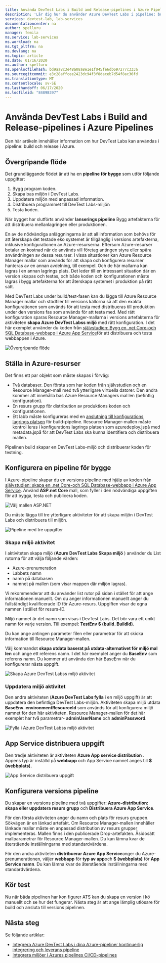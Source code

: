 ```yaml
---
title: Använda DevTest Labs i Build and Release-pipelines i Azure Pipelines
description: 'Lär dig hur du använder Azure DevTest Labs i pipeline: build och release i Azure.'
services: devtest-lab, lab-services
documentationcenter: na
author: spelluru
manager: femila
ms.service: lab-services
ms.workload: na
ms.tgt_pltfrm: na
ms.devlang: na
ms.topic: article
ms.date: 01/16/2020
ms.author: spelluru
ms.openlocfilehash: bd9aa8c3e48a08a8e1e1f045fe6db697277c333a
ms.sourcegitcommit: e3c28affcee2423dc94f3f8daceb7d54f8ac36fd
ms.translationtype: MT
ms.contentlocale: sv-SE
ms.lasthandoff: 06/17/2020
ms.locfileid: "84898397"
---
```

# <a name="use-devtest-labs-in-azure-pipelines-build-and-release-pipelines"></a>Använda DevTest Labs i Build and Release-pipelines i Azure Pipelines
Den här artikeln innehåller information om hur DevTest Labs kan användas i pipeline: build och release i Azure. 

## <a name="overall-flow"></a>Övergripande flöde
Det grundläggande flödet är att ha en **pipeline för bygge** som utför följande uppgifter:

1. Bygg program koden.
1. Skapa bas miljön i DevTest Labs.
1. Uppdatera miljön med anpassad information.
1. Distribuera programmet till DevTest Labs-miljön
1. Testa koden. 

När bygget har slutförts använder **lanserings pipeline** Bygg artefakterna för att distribuera mellanlagringen eller produktionen. 

En av de nödvändiga anläggningarna är att all information som behövs för att återskapa det testade eko systemet är tillgänglig i versions artefakterna, inklusive konfigurationen av Azure-resurserna. Eftersom Azure-resurser betalar en kostnad när de används vill företag antingen styra eller spåra användningen av dessa resurser. I vissa situationer kan Azure Resource Manager mallar som används för att skapa och konfigurera resurser hanteras av en annan avdelning, till exempel. Och de här mallarna kan lagras i en annan lagrings plats. Det leder till en intressant situation där en version skapas och testas, och både koden och konfigurationen måste lagras i bygg artefakterna för att återskapa systemet i produktion på rätt sätt. 

Med DevTest Labs under build/test-fasen kan du lägga till Azure Resource Manager mallar och stödfiler till versions källorna så att den exakta konfigurationen som används för att testa med distribueras till produktion under den versions fas som används för att testa med. Med rätt konfiguration sparas Resource Manager-mallarna i versions artefakterna för aktiviteten **skapa Azure DevTest Labss miljö** med rätt konfiguration. I det här exemplet använder du koden från [självstudien: Bygg en .net Core-och SQL Database-webbapp i Azure App Service](../app-service/app-service-web-tutorial-dotnetcore-sqldb.md)för att distribuera och testa webbappen i Azure.

![Övergripande flöde](./media/use-devtest-labs-build-release-pipelines/overall-flow.png)

## <a name="set-up-azure-resources"></a>Ställa in Azure-resurser
Det finns ett par objekt som måste skapas i förväg:

- Två databaser. Den första som har koden från självstudien och en Resource Manager-mall med två ytterligare virtuella datorer. Den andra kommer att innehålla bas Azure Resource Managers mal len (befintlig konfiguration).
- En resurs grupp för distribution av produktions koden och konfigurationen.
- Ett labb måste konfigureras med en [anslutning till konfigurations lagrings platsen](devtest-lab-create-environment-from-arm.md) för build-pipeline. Resource Manager-mallen måste kontrol leras i konfigurations lagrings platsen som azuredeploy.jspå med metadata.jspå för att DevTest Labs ska kunna identifiera och distribuera mallen.

Pipelinen build skapar en DevTest Labs-miljö och distribuerar koden för testning.

## <a name="set-up-a-build-pipeline"></a>Konfigurera en pipeline för bygge
I Azure-pipeline skapar du en versions pipeline med hjälp av koden från [självstudien: skapa en .net Core-och SQL Database-webbapp i Azure App Service](../app-service/app-service-web-tutorial-dotnetcore-sqldb.md). Använd **ASP.net Core** mall, som fyller i den nödvändiga uppgiften för att bygga, testa och publicera koden.

![Välj mallen ASP.NET](./media/use-devtest-labs-build-release-pipelines/select-asp-net.png)

Du måste lägga till tre ytterligare aktiviteter för att skapa miljön i DevTest Labs och distribuera till miljön.

![Pipeline med tre uppgifter](./media/use-devtest-labs-build-release-pipelines/pipeline-tasks.png)

### <a name="create-environment-task"></a>Skapa miljö aktivitet
I aktiviteten skapa miljö (**Azure DevTest Labs Skapa miljö** ) använder du List rutorna för att välja följande värden:

- Azure-prenumeration
- Labbets namn
- namn på databasen
- namnet på mallen (som visar mappen där miljön lagras). 

Vi rekommenderar att du använder list rutor på sidan i stället för att ange informationen manuellt. Om du anger informationen manuellt anger du fullständigt kvalificerade ID för Azure-resurs. Uppgiften visar de egna namnen i stället för resurs-ID. 

Miljö namnet är det namn som visas i DevTest Labs. Det bör vara ett unikt namn för varje version. Till exempel: **TestEnv $ (build. BuildId)**. 

Du kan ange antingen parameter filen eller parametrar för att skicka information till Resource Manager-mallen. 

Välj kommandot **skapa utdata baserat på utdata-alternativet för miljö mal len** och ange ett referens namn. I det här exemplet anger du **BaseEnv** som referens namn. Du kommer att använda den här BaseEnv när du konfigurerar nästa uppgift. 

![Skapa Azure DevTest Labss miljö aktivitet](./media/use-devtest-labs-build-release-pipelines/create-environment.png)

### <a name="populate-environment-task"></a>Uppdatera miljö aktivitet
Den andra aktiviteten (**Azure DevTest Labs fylla** i en miljö uppgift) är att uppdatera den befintliga DevTest Labs-miljön. Aktiviteten skapa miljö utdata **BaseEnv. environmentResourceId** som används för att konfigurera miljö namnet för den här aktiviteten. Resource Manager-mallen för det här exemplet har två parametrar- **adminUserName** och **adminPassword**. 

![Fylla i Azure DevTest Labss miljö aktivitet](./media/use-devtest-labs-build-release-pipelines/populate-environment.png)

## <a name="app-service-deploy-task"></a>App Service distribuera uppgift
Den tredje aktiviteten är aktiviteten **Azure App service distribution** . Appens typ är inställd på **webbapp** och App Service namnet anges till **$ (webbplats)**.

![App Service distribuera uppgift](./media/use-devtest-labs-build-release-pipelines/app-service-deploy.png)

## <a name="set-up-release-pipeline"></a>Konfigurera versions pipeline
Du skapar en versions pipeline med två uppgifter: **Azure-distribution: skapa eller uppdatera resurs grupp** och **Distribuera Azure App Service**. 

För den första aktiviteten anger du namn och plats för resurs gruppen. Sökvägen är en länkad artefakt. Om Resource Manager-mallen innehåller länkade mallar måste en anpassad distribution av resurs grupper implementeras. Mallen finns i den publicerade Drop-artefakten. Åsidosätt mallparametrar för Resource Manager-mallen. Du kan lämna kvar de återstående inställningarna med standardvärdena. 

För den andra aktiviteten **distribuerar Azure App Service**anger du Azure-prenumerationen, väljer **webbapp** för **typ av app**och **$ (webbplats)** för **App Service namn**. Du kan lämna kvar de återstående inställningarna med standardvärdena. 

## <a name="test-run"></a>Kör test
Nu när båda pipelinen har kon figurer ATS kan du skapa en version i kö manuellt och se hur det fungerar. Nästa steg är att ange lämplig utlösare för build och ansluta till versions pipelinen.

## <a name="next-steps"></a>Nästa steg
Se följande artiklar:

- [Integrera Azure DevTest Labs i dina Azure-pipeliner kontinuerlig integrering och leverans pipeline](devtest-lab-integrate-ci-cd.md)
- [Integrera miljöer i Azures pipelines CI/CD-pipelines](integrate-environments-devops-pipeline.md)
